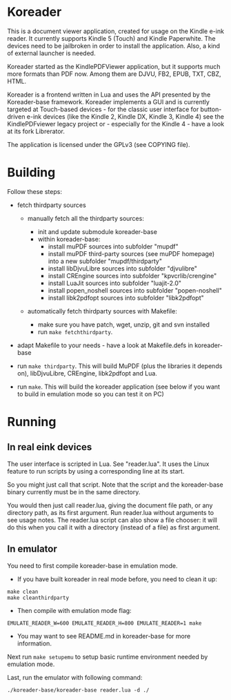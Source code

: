 Koreader
========

This is a document viewer application, created for usage on the Kindle e-ink reader.
It currently supports Kindle 5 (Touch) and Kindle Paperwhite. The devices need
to be jailbroken in order to install the application. Also, a kind of external
launcher is needed.

Koreader started as the KindlePDFViewer application, but it supports much more
formats than PDF now. Among them are DJVU, FB2, EPUB, TXT, CBZ, HTML.

Koreader is a frontend written in Lua and uses the API presented by the
Koreader-base framework. Koreader implements a GUI and is currently targeted
at Touch-based devices - for the classic user interface for button-driven
e-ink devices (like the Kindle 2, Kindle DX, Kindle 3, Kindle 4) see the
KindlePDFviewer legacy project or - especially for the Kindle 4 - have a look
at its fork Librerator.

The application is licensed under the GPLv3 (see COPYING file).


Building
========


Follow these steps:

* fetch thirdparty sources
	* manually fetch all the thirdparty sources:
		* init and update submodule koreader-base
		* within koreader-base:
			* install muPDF sources into subfolder "mupdf"
			* install muPDF third-party sources (see muPDF homepage) into a new
			  subfolder "mupdf/thirdparty"
			* install libDjvuLibre sources into subfolder "djvulibre"
			* install CREngine sources into subfolder "kpvcrlib/crengine"
			* install LuaJit sources into subfolder "luajit-2.0"
			* install popen_noshell sources into subfolder "popen-noshell"
			* install libk2pdfopt sources into subfolder "libk2pdfopt"

	* automatically fetch thirdparty sources with Makefile:
		* make sure you have patch, wget, unzip, git and svn installed
		* run `make fetchthirdparty`.

* adapt Makefile to your needs - have a look at Makefile.defs in koreader-base

* run `make thirdparty`. This will build MuPDF (plus the libraries it depends
  on), libDjvuLibre, CREngine, libk2pdfopt and Lua.

* run `make`. This will build the koreader application (see below if you want
  to build in emulation mode so you can test it on PC)


Running
=======

In real eink devices
---------------------
The user interface is scripted in Lua. See "reader.lua".
It uses the Linux feature to run scripts by using a corresponding line at its
start.

So you might just call that script. Note that the script and the koreader-base
binary currently must be in the same directory.

You would then just call reader.lua, giving the document file path, or any
directory path, as its first argument. Run reader.lua without arguments to see
usage notes.  The reader.lua script can also show a file chooser: it will do
this when you call it with a directory (instead of a file) as first argument.


In emulator
-----------
You need to first compile koreader-base in emulation mode.
  * If you have built koreader in real mode before, you need to clean it up:
```
make clean
make cleanthirdparty
```
  * Then compile with emulation mode flag:
```
EMULATE_READER_W=600 EMULATE_READER_H=800 EMULATE_READER=1 make
```
  * You may want to see README.md in koreader-base for more information.

Next run `make setupemu` to setup basic runtime environment needed by emulation
mode.

Last, run the emulator with following command:
```
./koreader-base/koreader-base reader.lua -d ./
```
